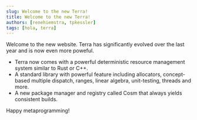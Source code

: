 ```yaml
---
slug: Welcome to the new Terra!
title: Welcome to the new Terra!
authors: [renehiemstra, tpkessler]
tags: [hola, terra]
---
```


Welcome to the new website. Terra has significantly evolved over the last year and is now even more poweful.

* Terra now comes with a powerful deterministic resource management system similar to Rust or C++.
* A standard library with powerful feature including allocators, concept-based multiple dispatch, ranges, linear algebra, unit-testing, threads and more.
* A new package manager and registry called Cosm that always yields consistent builds.

Happy metaprogramming!